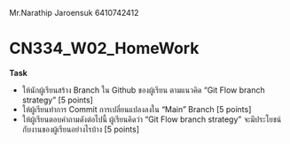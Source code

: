 Mr.Narathip Jaroensuk 6410742412

# CN334_W02_HomeWork

**Task**
- ให้นักผู้เรียนสร้าง Branch ใน Github ของผู้เรียน ตามแนวคิด “Git Flow branch strategy” [5 points]
-	ให้ผู้เรียนทำการ Commit การเปลี่ยนแปลงลงใน “Main” Branch [5 points]
- ให้ผู้เรียนตอบคำถามดังต่อไปนี้ ผู้เรียนคิดว่า “Git Flow branch strategy” จะมีประโยชน์กับงานของผู้เรียนอย่างไรบ้าง [5 points]

